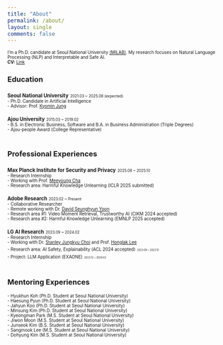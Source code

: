 ```yaml
---
title: "About"
permalink: /about/
layout: single
comments: false
---
```


<span style="font-size:70%">I’m a Ph.D. candidate at Seoul National University [(MILAB)](http://milab.snu.ac.kr/). My research focuses on Natural Language Processing (NLP) and Interpretable and Safe AI.
<br>
**CV:** [Link](https://drive.google.com/file/d/1cZrUXjN4sfY2pw-1xD94c3jXX0z24n4j/view?usp=sharing)</span>
<br>

### Education

<span style="font-size:80%">**Seoul National University**</span> <span style="font-size:60%">2021.03 ~ 2025.08 (expected)</span>  
<span style="font-size:70%">- Ph.D. Candidate in Artificial Intelligence</span>  
<span style="font-size:70%">- Advisor: Prof. [Kyomin Jung](http://milab.snu.ac.kr/kjung/index.html)</span>  


<span style="font-size:80%">**Ajou University**</span> <span style="font-size:60%">2015.03 ~ 2019.02</span>  
<span style="font-size:70%">- B.S. in Electronic Business, Software and B.A. in Business Administration (Triple Degrees)</span>  
<span style="font-size:70%">- Ajou-people Award (College Representative)</span>  
<br>
  
  
### Professional Experiences

<span style="font-size:80%">**Max Planck Institute for Security and Privacy**</span> <span style="font-size:60%">2025.08 ~ 2025.10</span>  
<span style="font-size:70%">- Research Internship</span>  
<span style="font-size:70%">- Working with Prof. [Meeyoung Cha](https://www.mpi-sp.org/cha)</span>  
<span style="font-size:70%">- Research area: Harmful Knowledge Unlearning (ICLR 2025 submitted)</span>  

<span style="font-size:80%">**Adobe Research**</span> <span style="font-size:60%">2023.02 ~ Present</span>  
<span style="font-size:70%">- Collaborative Researcher</span>  
<span style="font-size:70%">- Remote working with Dr. [David Seunghyun Yoon](https://david-yoon.github.io/)</span>  
<span style="font-size:70%">- Research area #1: Video Moment Retrieval, Trustworthy AI (CIKM 2024 accepted)</span>  
<span style="font-size:70%">- Research area #2: Harmful Knowledge Unlearning (EMNLP 2025 accepted)</span>  

<span style="font-size:80%">**LG AI Research**</span> <span style="font-size:60%">2023.09 ~ 2024.02</span>  
<span style="font-size:70%">- Research Internship</span>  
<span style="font-size:70%">- Working with Dr. [Stanley Jungkyu Choi](https://scholar.google.co.kr/citations?user=-oztA_QAAAAJ&hl=en) and Prof. [Honglak Lee](https://web.eecs.umich.edu/~honglak/)</span>  
<span style="font-size:70%">- Research area: AI Safety, Explainability (ACL 2024 accepted)</span> <span style="font-size:40%">2023.09 ~ 2023.12</span>  
<span style="font-size:70%">- Project: LLM Application (EXAONE)</span> <span style="font-size:40%">2023.12 ~ 2024.02</span>  
<br>
  
  
### Mentoring Experiences

<span style="font-size:70%">- Hyukhun Koh (Ph.D. Student at Seoul National University)</span>  
<span style="font-size:70%">- Haesung Pyun (Ph.D. Student at Seoul National University)</span>  
<span style="font-size:70%">- Jahyun Koo (Ph.D. Student at Seoul National University)</span>  
<span style="font-size:70%">- Minsung Kim (Ph.D. Student at Seoul National University)</span>  
<span style="font-size:70%">- Kyeongman Park (M.S. Student at Seoul National University)</span>   
<span style="font-size:70%">- Jiwon Moon (M.S. Student at Seoul National University)</span>  
<span style="font-size:70%">- Junseok Kim (B.S. Student at Seoul National University)</span>  
<span style="font-size:70%">- Sangmook Lee (M.S. Student at Seoul National University)</span>  
<span style="font-size:70%">- Dohyung Kim (M.S. Student at Seoul National University)</span>  
<br>

